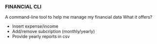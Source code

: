 ### FINANCIAL CLI
A command-line tool to help me manage my financial data
What it offers?
- Insert expense/income
- Add/remove subcription (monthly/yearly)
- Provide yearly reports in csv